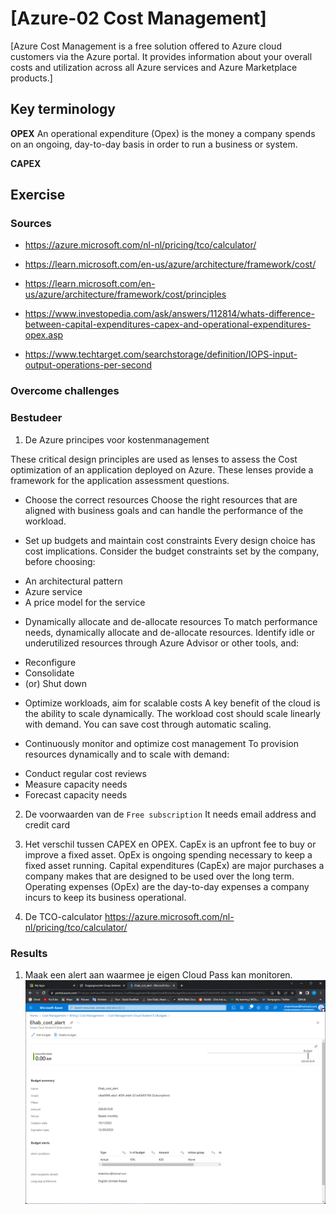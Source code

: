 # [Azure-02 Cost Management]
[Azure Cost Management is a free solution offered to Azure cloud customers via the Azure portal. It provides information about your overall costs and utilization across all Azure services and Azure Marketplace products.]

## Key terminology
**OPEX**
An operational expenditure (Opex) is the money a company spends on an ongoing, day-to-day basis in order to run a business or system.

**CAPEX**


## Exercise
### Sources
- https://azure.microsoft.com/nl-nl/pricing/tco/calculator/

- https://learn.microsoft.com/en-us/azure/architecture/framework/cost/

- https://learn.microsoft.com/en-us/azure/architecture/framework/cost/principles

- https://www.investopedia.com/ask/answers/112814/whats-difference-between-capital-expenditures-capex-and-operational-expenditures-opex.asp

- https://www.techtarget.com/searchstorage/definition/IOPS-input-output-operations-per-second

### Overcome challenges


### Bestudeer

1. De Azure principes voor kostenmanagement

These critical design principles are used as lenses to assess the Cost optimization of an application deployed on Azure. These lenses provide a framework for the application assessment questions.

* Choose the correct resources
Choose the right resources that are aligned with business goals and can handle the performance of the workload.

* Set up budgets and maintain cost constraints
Every design choice has cost implications. Consider the budget constraints set by the company, before choosing:
- An architectural pattern
- Azure service
- A price model for the service

* Dynamically allocate and de-allocate resources
To match performance needs, dynamically allocate and de-allocate resources.
Identify idle or underutilized resources through Azure Advisor or other tools, and:
- Reconfigure
- Consolidate
- (or) Shut down

* Optimize workloads, aim for scalable costs
A key benefit of the cloud is the ability to scale dynamically. The workload cost should scale linearly with demand. You can save cost through automatic scaling.

* Continuously monitor and optimize cost management
To provision resources dynamically and to scale with demand:
- Conduct regular cost reviews
- Measure capacity needs
- Forecast capacity needs

2. De voorwaarden van de `Free subscription`
It needs email address and credit card

3. Het verschil tussen CAPEX en OPEX.
CapEx is an upfront fee to buy or improve a fixed asset. OpEx is ongoing spending necessary to keep a fixed asset running.
Capital expenditures (CapEx) are major purchases a company makes that are designed to be used over the long term. Operating expenses (OpEx) are the day-to-day expenses a company incurs to keep its business operational.

4. De TCO-calculator
https://azure.microsoft.com/nl-nl/pricing/tco/calculator/


### Results
1. Maak een alert aan waarmee je eigen Cloud Pass kan monitoren.
![Make alert on cost management](https://github.com/Techgrounds-Cloud-9/cloud-9-EhabRihawi985/blob/main/00_includes/Cloud/Ehab_cost_alert%20.png)

